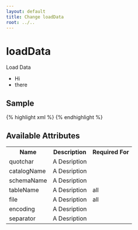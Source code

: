 ```yaml
---
layout: default
title: Change loadData
root: ../..
---
```


# loadData #

Load Data

* Hi
* there

## Sample ##

{% highlight xml %}
<loadData catalogName="A String" encoding="A String" file="A String" quotchar="A String" schemaName="A String" separator="A String" tableName="A String"></loadData>
{% endhighlight %}

## Available Attributes ##

<table>
<tr><th>Name</th><th>Description</th><th>Required For</th></tr>
<tr><td>quotchar</td><td>A Desription</td><td></td></tr>
<tr><td>catalogName</td><td>A Desription</td><td></td></tr>
<tr><td>schemaName</td><td>A Desription</td><td></td></tr>
<tr><td>tableName</td><td>A Desription</td><td>all</td></tr>
<tr><td>file</td><td>A Desription</td><td>all</td></tr>
<tr><td>encoding</td><td>A Desription</td><td></td></tr>
<tr><td>separator</td><td>A Desription</td><td></td></tr>
</table>
